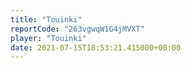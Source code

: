 ```yaml
---
title: "Touinki"
reportCode: "263vgwqW1G4jMVXT"
player: "Touinki"
date: 2021-07-15T18:53:21.415000+00:00
---
```

